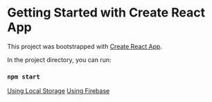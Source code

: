 # Getting Started with Create React App

This project was bootstrapped with [Create React App](https://github.com/facebook/create-react-app).


In the project directory, you can run:

### `npm start`
[Using Local Storage](https://tasks-reactjs.netlify.app/)
[Using Firebase](https://firebase-2do.netlify.app/)
